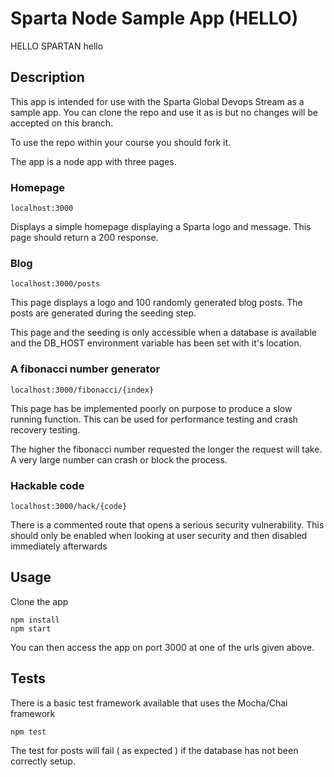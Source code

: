 # Sparta Node Sample App (HELLO)
HELLO SPARTAN hello
## Description

This app is intended for use with the Sparta Global Devops Stream as a sample app. You can clone the repo and use it as is but no changes will be accepted on this branch.

To use the repo within your course you should fork it.

The app is a node app with three pages.

### Homepage

``localhost:3000``

Displays a simple homepage displaying a Sparta logo and message. This page should return a 200 response.

### Blog

``localhost:3000/posts``

This page displays a logo and 100 randomly generated blog posts. The posts are generated during the seeding step.

This page and the seeding is only accessible when a database is available and the DB_HOST environment variable has been set with it's location.

### A fibonacci number generator

``localhost:3000/fibonacci/{index}``

This page has be implemented poorly on purpose to produce a slow running function. This can be used for performance testing and crash recovery testing.

The higher the fibonacci number requested the longer the request will take. A very large number can crash or block the process.


### Hackable code

``localhost:3000/hack/{code}``

There is a commented route that opens a serious security vulnerability. This should only be enabled when looking at user security and then disabled immediately afterwards

## Usage

Clone the app

```
npm install
npm start
```

You can then access the app on port 3000 at one of the urls given above.

## Tests

There is a basic test framework available that uses the Mocha/Chai framework

```
npm test
```

The test for posts will fail ( as expected ) if the database has not been correctly setup.
